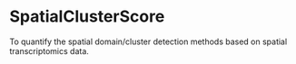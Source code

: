 # SpatialClusterScore

To quantify the spatial domain/cluster detection methods based on spatial transcriptomics data.



